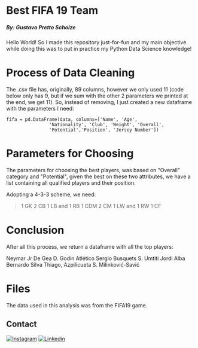 # Best FIFA 19 Team
##### By: Gustavo Pretto Scholze

Hello World! So I made this repository just-for-fun and my main objective while doing this was to put in practice my Python Data Science knowledge!

# Process of Data Cleaning
The .csv file has, originally, 89 columns, however we only used 11 (code below only has 9, but if we sum with the other 2 parameters we printed at the end, we get 11). So, instead of removing, I just created a new dataframe with the parameters I need:

    fifa = pd.DataFrame(data, columns=['Name', 'Age',
				    'Nationality', 'Club', 'Weight', 'Overall',
				    'Potential','Position', 'Jersey Number'])

# Parameters for Choosing
The parameters for choosing the best players, was based on "Overall" category and "Potential", given the best on these two attributes, we have a list containing all qualified players and their position.

Adopting a 4-3-3 scheme, we need:

> 1 GK
> 2 CB
> 1 LB and 1 RB
> 1 CDM
> 2 CM
> 1 LW and 1 RW
> 1 CF

# Conclusion

After all this process, we return a dataframe with all the top players:

Neymar Jr
De Gea
D. Godín Atlético
Sergio Busquets
S. Umtiti
Jordi Alba
Bernardo Silva
Thiago, Azpilicueta
S. Milinković-Savić

# Files

The data used in this analysis was from the FIFA19 game.

## Contact
[
![Instagram](https://external-content.duckduckgo.com/iu/?u=https%3A%2F%2F68ef2f69c7787d4078ac-7864ae55ba174c40683f10ab811d9167.ssl.cf1.rackcdn.com%2Finstagram-icon_64x64.png&f=1&nofb=1)](https://www.instagram.com/_gscholze/) [![Linkedin](https://external-content.duckduckgo.com/iu/?u=http%3A%2F%2Fwww.zraje.net%2Fimg%2Flogo%2Flogo_linkedin_small.png&f=1&nofb=1)](https://www.linkedin.com/in/gstvscholze/)
